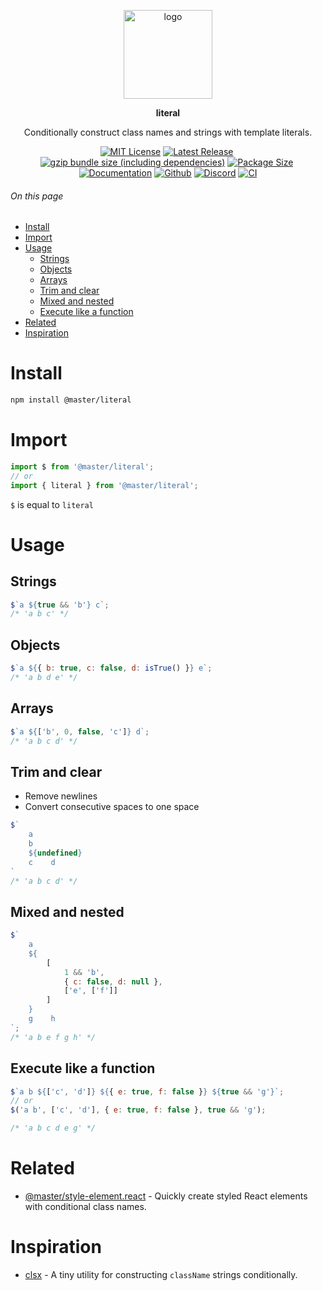 <br><br>
<div align="center">

<p align="center">
    <img src="https://raw.githubusercontent.com/master-co/package/document/images/logo-and-text.svg" alt="logo" width="142">
</p>
<p align="center">
    <b><!-- name -->literal<!----></b>
</p>
<p align="center"><!-- package.description -->Conditionally construct class names and strings with template literals.<!----></p>
<p align="center">
<!-- badges.map((badge) => `<a href="${badge.href}"><img src="${badge.src}" alt="${badge.alt}"></a>`).join('&nbsp;')--><a href="https://github.com/master-co/literal/blob/main/LICENSE"><img src="https://flat.badgen.net/github/license/master-co/literal?color=yellow" alt="MIT License"></a>&nbsp;<a href="https://www.npmjs.com/package/@master/literal"><img src="https://flat.badgen.net/npm/v/@master/literal?icon=npm&label&color=yellow" alt="Latest Release"></a>&nbsp;<a href="https://bundlephobia.com/package/@master/literal"><img src="https://flat.badgen.net/bundlephobia/minzip/@master/literal?icon=packagephobia&label&color=yellow" alt="gzip bundle size (including dependencies)"></a>&nbsp;<a href="https://unpkg.com/@master/literal 'brotli package size (without dependencies)"><img src="https://flat.badgen.net/badgesize/brotli/https://cdn.jsdelivr.net/npm/@master/literal?icon=jsdelivr&label&color=yellow)" alt="Package Size"></a>&nbsp;<a href=""><img src="https://flat.badgen.net/badge/icon/Documentation?icon=awesome&label&color=yellow" alt="Documentation"></a>&nbsp;<a href="https://github.com/master-co/literal"><img src="https://flat.badgen.net/badge/icon/master-co%2Fliteral?icon=github&label&color=yellow)" alt="Github"></a>&nbsp;<a href=""><img src="https://flat.badgen.net/badge/icon/discord?icon=discord&label&color=yellow" alt="Discord"></a>&nbsp;<a href="https://circleci.com/gh/master-co/workflows/literal/tree/main"><img src="https://flat.badgen.net/github/status/master-co/literal/main/ci/circleci?icon=circleci" alt="CI"></a><!---->
</p>
</div>

###### On this page
- [Install](#install)
- [Import](#import)
- [Usage](#usage)
  - [Strings](#strings)
  - [Objects](#objects)
  - [Arrays](#arrays)
  - [Trim and clear](#trim-and-clear)
  - [Mixed and nested](#mixed-and-nested)
  - [Execute like a function](#execute-like-a-function)
- [Related](#related)
- [Inspiration](#inspiration)

# Install
```sh
npm install @master/literal
```

# Import
```js
import $ from '@master/literal';
// or
import { literal } from '@master/literal';
```
`$` is equal to `literal`

# Usage

## Strings
```js
$`a ${true && 'b'} c`;
/* 'a b c' */
```

## Objects
```js
$`a ${{ b: true, c: false, d: isTrue() }} e`;
/* 'a b d e' */
```

## Arrays
```js
$`a ${['b', 0, false, 'c']} d`;
/* 'a b c d' */
```

## Trim and clear
- Remove newlines
- Convert consecutive spaces to one space
```js
$`
    a
    b
    ${undefined}
    c    d
`
/* 'a b c d' */
```

## Mixed and nested
```js
$`
    a
    ${
        [
            1 && 'b',
            { c: false, d: null },
            ['e', ['f']]
        ]
    }
    g    h
`;
/* 'a b e f g h' */
```

## Execute like a function
```js
$`a b ${['c', 'd']} ${{ e: true, f: false }} ${true && 'g'}`;
// or
$('a b', ['c', 'd'], { e: true, f: false }, true && 'g');

/* 'a b c d e g' */
```

# Related
- [@master/style-element.react](https://github.com/master-co/style-element.react) - Quickly create styled React elements with conditional class names.

# Inspiration
- [clsx](https://github.com/lukeed/clsx) - A tiny utility for constructing `className` strings conditionally.